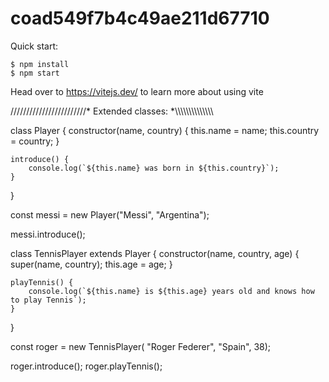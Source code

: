 # coad549f7b4c49ae211d67710

Quick start:

```
$ npm install
$ npm start
````

Head over to https://vitejs.dev/ to learn more about using vite


////////////////////////* Extended classes: *\\\\\\\\\\\\\\\\\\\\\\\\\\\\


class Player {
    constructor(name, country) {
        this.name = name;
        this.country = country;
    }
    
    introduce() {
        console.log(`${this.name} was born in ${this.country}`);
    }
}

const messi = new Player("Messi", "Argentina");

messi.introduce();

class TennisPlayer extends Player {
    constructor(name, country, age) {
        super(name, country);
        this.age = age;
    }
    
    playTennis() {
        console.log(`${this.name} is ${this.age} years old and knows how to play Tennis`);
    }
}

const roger = new TennisPlayer( "Roger Federer", "Spain", 38);

roger.introduce();
roger.playTennis();
